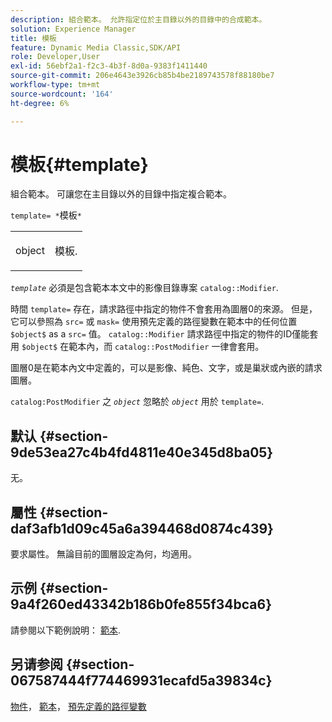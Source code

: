 ```yaml
---
description: 組合範本。 允許指定位於主目錄以外的目錄中的合成範本。
solution: Experience Manager
title: 模板
feature: Dynamic Media Classic,SDK/API
role: Developer,User
exl-id: 56ebf2a1-f2c3-4b3f-8d0a-9383f1411440
source-git-commit: 206e4643e3926cb85b4be2189743578f88180be7
workflow-type: tm+mt
source-wordcount: '164'
ht-degree: 6%

---
```


# 模板{#template}

組合範本。 可讓您在主目錄以外的目錄中指定複合範本。

`template= *`模板`*`

<table id="simpletable_DEC6F4EB460D453B8F272C98C9C8B7E5"> 
 <tr class="strow"> 
  <td class="stentry"> <p><span class="varname"> object</span> </p> </td> 
  <td class="stentry"> <p>模板. </p></td> 
 </tr> 
</table>

*`template`* 必須是包含範本本文中的影像目錄專案 `catalog::Modifier`.

時間 `template=` 存在，請求路徑中指定的物件不會套用為圖層0的來源。 但是，它可以參照為 `src=` 或 `mask=` 使用預先定義的路徑變數在範本中的任何位置 `$object$` as a `src=` 值。 `catalog::Modifier` 請求路徑中指定的物件的ID僅能套用 `$object$` 在範本內，而 `catalog::PostModifier` 一律會套用。

圖層0是在範本內文中定義的，可以是影像、純色、文字，或是巢狀或內嵌的請求圖層。

`catalog:PostModifier` 之 *`object`* 忽略於 *`object`* 用於 `template=`.

## 默认 {#section-9de53ea27c4b4fd4811e40e345d8ba05}

无。

## 屬性 {#section-daf3afb1d09c45a6a394468d0874c439}

要求屬性。 無論目前的圖層設定為何，均適用。

## 示例 {#section-9a4f260ed43342b186b0fe855f34bca6}

請參閱以下範例說明： [範本](../../../../../is-api/http-ref/image-serving-api-ref/c-http-protocol-reference/c-templates/c-templates.md#concept-3cd2d2adae0e41b2979b9640244d4d3e).

## 另请参阅 {#section-067587444f774469931ecafd5a39834c}

[物件](../../../../../is-api/http-ref/image-serving-api-ref/c-http-protocol-reference/c-data-types/r-object.md#reference-2591bd24548d462782c68d138ef795a0)， [範本](../../../../../is-api/http-ref/image-serving-api-ref/c-http-protocol-reference/c-templates/c-templates.md#concept-3cd2d2adae0e41b2979b9640244d4d3e)， [預先定義的路徑變數](../../../../../is-api/http-ref/image-serving-api-ref/c-http-protocol-reference/c-syntax-and-features/r-is-http-substitution-variables.md#reference-90dc01aba44940e4acdd0c6476e7aa5a)
